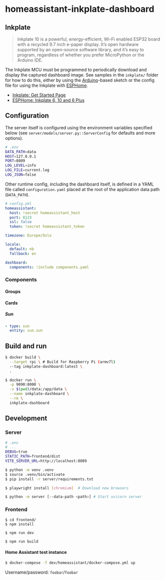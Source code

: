 # homeassistant-inkplate-dashboard

## Inkplate

> Inkplate 10 is a powerful, energy-efficient, Wi-Fi enabled ESP32 board with a recycled 9.7 inch e-paper display. It’s open hardware supported by an open-source software library, and it’s easy to program, regardless of whether you prefer MicroPython or the Arduino IDE.

The Inkplate MCU must be programmed to periodically download and display the captured dashboard image. See samples in the `inkplate/` folder for how to do this, either by using the [Arduino](https://github.com/SolderedElectronics/Inkplate-Arduino-library/)-based sketch or the config file for using the Inkplate with [ESPHome](http://esphome.io/).

* [Inkplate: Get Started Page](https://inkplate.readthedocs.io/en/latest/get-started.html)
* [ESPHome: Inkplate 6, 10 and 6 Plus](https://esphome.io/components/display/inkplate6.html)


## Configuration

The server itself is configured using the environment variables specified below (see `server/models/server.py::ServerConfig` for defaults and more options).

```sh
# .env
DATA_PATH=data
HOST=127.0.0.1
PORT=8089
LOG_LEVEL=info
LOG_FILE=current.log
LOG_JSON=false
```

Other runtime config, including the dashboard itself, is defined in a YAML file called `configuration.yaml` placed at the root of the application data path (`DATA_PATH`).

```yml
# config.yml
homeassistant:
  host: !secret homeassistant_host
  port: 8123
  ssl: false
  token: !secret homeassistant_token

timezone: Europe/Oslo

locale:
  default: nb
  fallback: en

dashboard:
  components: !include components.yaml
```

### Components

#### Groups

#### Cards

##### Sun

```yaml
- type: sun
  entity: sun.sun
```

## Build and run

```sh
$ docker build \
  --target rpi \ # Build for Raspberry Pi (armv7l)
  --tag inkplate-dashboard:latest \
  .

$ docker run \
  -p 9090:8000 \
  -v $(pwd)/data:/app/data \
  --name inkplate-dashboard \
  --rm \
  inkplate-dashboard
```


## Development

### Server

```sh
# .env
# ...
DEBUG=true
STATIC_PATH=frontend/dist
VITE_SERVER_URL=http://localhost:8089
```

```sh
$ python -m venv .venv
$ source .venv/bin/activate
$ pip install -r server/requirements.txt

$ playwright install [chromium]  # Download new browsers

$ python -m server [--data-path <path>] # Start uvicorn server
```

### Frontend

```
$ cd frontend/
$ npm install

$ npm run dev

$ npm run build
```

#### Home Assistant test instance

```sh
$ docker-compose -f dev/homeassistant/docker-compose.yml up
```

Username/password: `foobar`/`foobar`
